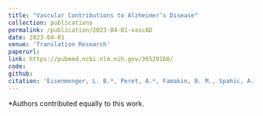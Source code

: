 ```yaml
---
title: "Vascular Contributions to Alzheimer’s Disease"
collection: publications
permalink: /publication/2023-04-01-vascAD
date: 2023-04-01
venue: 'Translation Research'
paperurl: 
link: https://pubmed.ncbi.nlm.nih.gov/36529160/
code: 
github: 
citation: 'Eisenmenger, L. B.*, Peret, A.*, Famakin, B. M., Spahic, A., Roberts, G. S., Bockholt, H. J., Johnson, K. M., & Paulsen, J. S. (2023). "Vascular Contributions to Alzheimer’s Disease". <i>Translation Research</i>, 254:41-53, https://doi.org/10.1016/j.trsl.2022.12.003.'
---
```

*Authors contributed equally to this work.